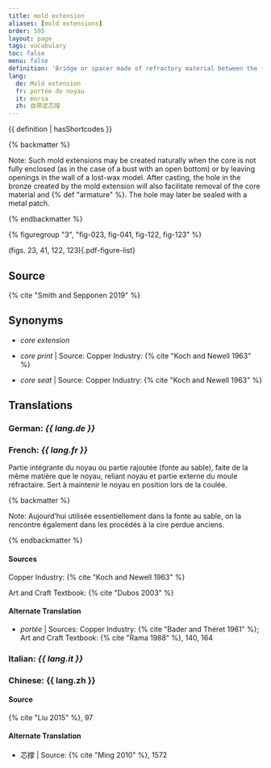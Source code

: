 ```yaml
---
title: mold extension
aliases: [mold extensions]
order: 595
layout: page
tags: vocabulary
toc: false
menu: false
definition: 'Bridge or spacer made of refractory material between the {% def "core" %} and the outer {% def "mold" %}. It serves a double function as {% def "core support" %} while also providing better air flow into the core to aid in its drying before the {% def "bronze" %} is poured.'
lang:
  de: Mold extension
  fr: portée de noyau
  it: morsa
  zh: 自帶泥芯撐
---
```


{{ definition | hasShortcodes }}

{% backmatter %}

Note: Such mold extensions may be created naturally when the core is not fully enclosed (as in the case of a bust with an open bottom) or by leaving openings in the wall of a lost-wax model. After casting, the hole in the bronze created by the mold extension will also facilitate removal of the core material and {% def "armature" %}. The hole may later be sealed with a metal patch.

{% endbackmatter %}

{% figuregroup "3", "fig-023, fig-041, fig-122, fig-123" %}

(figs. 23, 41, 122, 123){.pdf-figure-list}

## Source

{% cite "Smith and Sepponen 2019" %}

## Synonyms

- *core extension*

- *core print* | Source: Copper Industry: {% cite "Koch and Newell 1963" %}

- *core seat* | Source: Copper Industry: {% cite "Koch and Newell 1963" %}

## Translations

<div class="accordion">

### **German**: *{{ lang.de }}*

### **French**: *{{ lang.fr }}*

Partie intégrante du noyau ou partie rajoutée (fonte au sable), faite de la même matière que le noyau, reliant noyau et partie externe du moule réfractaire. Sert à maintenir le noyau en position lors de la coulée.

{% backmatter %}

Note: Aujourd’hui utilisée essentiellement dans la fonte au sable, on la rencontre également dans les procédés à la cire perdue anciens.

{% endbackmatter %}

#### Sources

Copper Industry: {% cite "Koch and Newell 1963" %}

Art and Craft Textbook: {% cite "Dubos 2003" %}

#### Alternate Translation

- *portée* | Sources: Copper Industry: {% cite "Bader and Théret 1961" %}; Art and Craft Textbook: {% cite "Rama 1988" %}, 140, 164

### **Italian**: *{{ lang.it }}*

### **Chinese**: {{ lang.zh }}

#### Source

{% cite "Liu 2015" %}, 97

#### Alternate Translation

- 芯撑 | Source: {% cite "Ming 2010" %}, 1572

</div>

